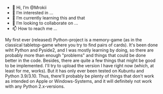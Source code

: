 - 👋 Hi, I’m @Mrokii
- 👀 I’m interested in ...
- 🌱 I’m currently learning this and that
- 💞️ I’m looking to collaborate on ...
- 📫 How to reach me ...

My first ever (released) Python-project is a memory-game (as in the classical tabletop-game where you try to find pairs of cards). It's been done wiht Python and Pyside2, and I was mostly learning by doing, so there are probably more than enough "problems" and things that could be done better in the code. Besides, there are quite a few things that might be good to be implemented.
I'll try to upload the version I have right now (which, at least for me, works). But it has only ever been tested on Kubuntu and Python 3.9/3.10. Thus, there'll probably be plenty of things that don't work as intended on Apple or Windows-Systems, and it will definitely not work with any Python 2.x-versions.


<!---
Mrokii/Mrokii is a ✨ special ✨ repository because its `README.md` (this file) appears on your GitHub profile.
You can click the Preview link to take a look at your changes.
--->
